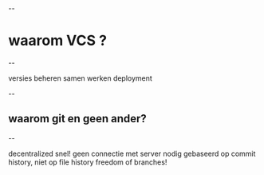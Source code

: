 <!-- .slide: data-background="./img/git.png" -->
--
# waarom VCS ?
--

<!-- .element: class="fragment" -->versies beheren

<!-- .element: class="fragment" -->samen werken

<!-- .element: class="fragment" -->deployment

--
## waarom git en geen ander?

--

<!-- .element: class="fragment" -->decentralized

<!-- .element: class="fragment" -->snel!

<!-- .element: class="fragment" -->geen connectie met server nodig

<!-- .element: class="fragment" -->gebaseerd op commit history, niet op file history

<!-- .element: class="fragment" -->freedom of branches!